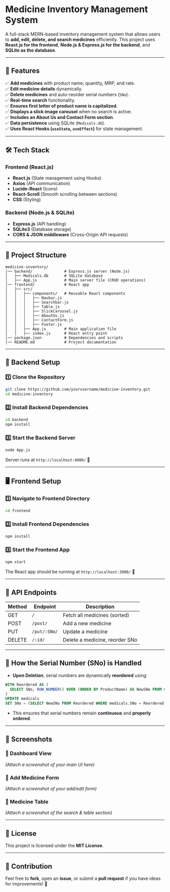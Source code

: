 # Medicine Inventory Management System

A full-stack MERN-based inventory management system that allows users to **add, edit, delete, and search medicines** efficiently. This project uses **React.js for the frontend**, **Node.js & Express.js for the backend**, and **SQLite as the database**.

---

## 🚀 Features

✅ **Add medicines** with product name, quantity, MRP, and rate.  
✅ **Edit medicine details** dynamically.  
✅ **Delete medicines** and auto-reorder serial numbers (`SNo`).  
✅ **Real-time search** functionality.  
✅ **Ensures first letter of product name is capitalized**.  
✅ **Displays a slick image carousel** when no search is active.  
✅ **Includes an About Us and Contact Form section**.  
✅ **Data persistence** using SQLite (`Medicals.db`).  
✅ **Uses React Hooks (`useState`, `useEffect`)** for state management.  

---

## 🛠️ Tech Stack

### **Frontend (React.js)**
- **React.js** (State management using Hooks)  
- **Axios** (API communication)  
- **Lucide-React** (Icons)  
- **React-Scroll** (Smooth scrolling between sections)  
- **CSS** (Styling)  

### **Backend (Node.js & SQLite)**
- **Express.js** (API handling)  
- **SQLite3** (Database storage)  
- **CORS & JSON middleware** (Cross-Origin API requests)  

---

## 📂 Project Structure

```
medicine-inventory/
│── backend/              # Express.js server (Node.js)
│   ├── Medicals.db       # SQLite database
│   ├── App.js            # Main server file (CRUD operations)
│── frontend/             # React app
│   ├── src/
│   │   ├── components/   # Reusable React components
│   │   │   ├── Navbar.js
│   │   │   ├── Searchbar.js
│   │   │   ├── Table.js
│   │   │   ├── SlickCarousel.js
│   │   │   ├── AboutUs.js
│   │   │   ├── ContactForm.js
│   │   │   ├── Footer.js
│   │   ├── App.js        # Main application file
│   │   ├── index.js      # React entry point
│── package.json          # Dependencies and scripts
│── README.md             # Project documentation
```

---

## 🔧 Backend Setup

### **1️⃣ Clone the Repository**
```sh
git clone https://github.com/yourusername/medicine-inventory.git
cd medicine-inventory
```

### **2️⃣ Install Backend Dependencies**
```sh
cd backend
npm install
```

### **3️⃣ Start the Backend Server**
```sh
node App.js
```

Server runs at `http://localhost:4000/` 🚀  

---

## 🖥 Frontend Setup

### **1️⃣ Navigate to Frontend Directory**
```sh
cd frontend
```

### **2️⃣ Install Frontend Dependencies**
```sh
npm install
```

### **3️⃣ Start the Frontend App**
```sh
npm start
```

The React app should be running at `http://localhost:3000/` 🚀  

---

## 📌 API Endpoints

| Method | Endpoint        | Description                     |
|--------|---------------|--------------------------------|
| GET    | `/`           | Fetch all medicines (sorted)  |
| POST   | `/post/`      | Add a new medicine           |
| PUT    | `/put/:SNo/`  | Update a medicine            |
| DELETE | `/:id/`       | Delete a medicine, reorder SNo |

---

## 🔄 How the Serial Number (SNo) is Handled

- **Upon Deletion**, serial numbers are dynamically **reordered** using:
```sql
WITH Reordered AS (
  SELECT SNo, ROW_NUMBER() OVER (ORDER BY ProductName) AS NewSNo FROM medicals
)
UPDATE medicals
SET SNo = (SELECT NewSNo FROM Reordered WHERE medicals.SNo = Reordered.SNo);
```
- This ensures that serial numbers remain **continuous** and **properly ordered**.

---

## 📸 Screenshots

### **📍 Dashboard View**  
_(Attach a screenshot of your main UI here)_  

### **📍 Add Medicine Form**  
_(Attach a screenshot of your add/edit form)_  

### **📍 Medicine Table**  
_(Attach a screenshot of the search & table section)_  

---

## 📜 License

This project is licensed under the **MIT License**.

---

## 🤝 Contribution

Feel free to **fork**, open an **issue**, or submit a **pull request** if you have ideas for improvements! 🚀  

